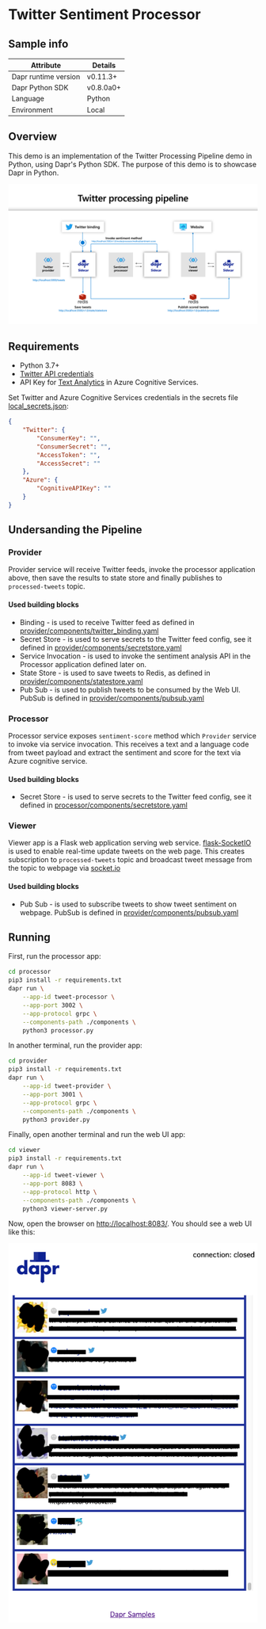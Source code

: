 # Twitter Sentiment Processor

## Sample info

| Attribute | Details |
|--------|--------|
| Dapr runtime version | v0.11.3+ |
| Dapr Python SDK | v0.8.0a0+ |
| Language | Python |
| Environment | Local |

## Overview

This demo is an implementation of the Twitter Processing Pipeline demo in Python, using Dapr's Python SDK. The purpose of this demo is to showcase Dapr in Python.

![Overview](overview.png)

## Requirements

* Python 3.7+
* [Twitter API credentials](https://developer.twitter.com/en/docs/basics/getting-started)
* API Key for [Text Analytics](https://azure.microsoft.com/en-us/services/cognitive-services/text-analytics/) in Azure Cognitive Services.

Set Twitter and Azure Cognitive Services credentials in the secrets file [local_secrets.json](./local_secrets.json):

```json
{
    "Twitter": {
        "ConsumerKey": "",
        "ConsumerSecret": "",
        "AccessToken": "",
        "AccessSecret": ""
    },
    "Azure": {
        "CognitiveAPIKey": ""
    }
}
```

## Undersanding the Pipeline

### Provider

Provider service will receive Twitter feeds, invoke the processor application above, then save the results to state store and finally publishes to `processed-tweets` topic.

#### Used building blocks

* Binding - is used to receive Twitter feed as defined in [provider/components/twitter_binding.yaml](provider/components/twitter_binding.yaml)
* Secret Store - is used to serve secrets to the Twitter feed config, see it defined in [provider/components/secretstore.yaml](provider/components/secretstore.yaml)
* Service Invocation - is used to invoke the sentiment analysis API in the Processor application defined later on.
* State Store - is used to save tweets to Redis, as defined in [provider/components/statestore.yaml](provider/components/statestore.yaml)
* Pub Sub - is used to publish tweets to be consumed by the Web UI. PubSub is defined in [provider/components/pubsub.yaml](provider/components/pubsub.yaml)


### Processor

Processor service exposes `sentiment-score` method which `Provider` service to invoke via service invocation. This receives a text and a language code from tweet payload and extract the sentiment and score for the text via Azure cognitive service.

#### Used building blocks

* Secret Store - is used to serve secrets to the Twitter feed config, see it defined in [processor/components/secretstore.yaml](processor/components/secretstore.yaml)

### Viewer

Viewer app is a Flask web application serving web service. [flask-SocketIO](https://flask-socketio.readthedocs.io/en/latest/) is used to enable real-time update tweets on the web page. This creates subscription to `processed-tweets` topic and broadcast tweet message from the topic to webpage via [socket.io](https://socket.io/)

#### Used building blocks

* Pub Sub - is used to subscribe tweets to show tweet sentiment on webpage. PubSub is defined in [provider/components/pubsub.yaml](viewer/components/pubsub.yaml)


## Running

First, run the processor app:

```sh
cd processor
pip3 install -r requirements.txt
dapr run \
    --app-id tweet-processor \
    --app-port 3002 \
    --app-protocol grpc \
    --components-path ./components \
    python3 processor.py
```

In another terminal, run the provider app:

```sh
cd provider
pip3 install -r requirements.txt
dapr run \
    --app-id tweet-provider \
    --app-port 3001 \
    --app-protocol grpc \
    --components-path ./components \
    python3 provider.py
```

Finally, open another terminal and run the web UI app:
```sh
cd viewer
pip3 install -r requirements.txt
dapr run \
    --app-id tweet-viewer \
    --app-port 8083 \
    --app-protocol http \
    --components-path ./components \
    python3 viewer-server.py
```

Now, open the browser on [http://localhost:8083/](http://localhost:8083/). You should see a web UI like this:

![Web UI](ui.png)
